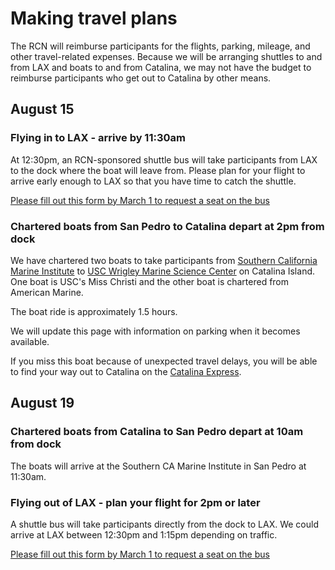 
# Making travel plans

The RCN will reimburse participants for the flights, parking, mileage, and other travel-related expenses. Because we will be arranging shuttles to and from LAX and boats to and from Catalina, we may not have the budget to reimburse participants who get out to Catalina by other means.

## August 15

### Flying in to LAX - arrive by 11:30am

At 12:30pm, an RCN-sponsored shuttle bus will take participants from LAX to the dock where the boat will leave from. Please plan for your flight to arrive early enough to LAX so that you have time to catch the shuttle.

[Please fill out this form by March 1 to request a seat on the bus](https://docs.google.com/forms/d/1ePIpPFNUkzlRau_zDvPizr86Wjryg9X8740Bxm7oaV4/edit)

### Chartered boats from San Pedro to Catalina depart at 2pm from dock

We have chartered two boats to take participants from [Southern California Marine Institute](https://www.google.com/maps/place/820+S+Seaside+Ave,+San+Pedro,+CA+90731/data=!4m2!3m1!1s0x80dd364c789a0687:0x41eeeb76e557b5ea?sa=X&ved=2ahUKEwiMwse6-NHnAhXDmeAKHfFmD4wQ8gEwAHoECAsQAQ) to [USC Wrigley Marine Science Center](https://www.google.com/maps/place/USC+Wrigley+Marine+Science+Center/@33.4447943,-118.5184914,13z/data=!4m19!1m13!4m12!1m6!1m2!1s0x80dd68770a7f4965:0xd7924fbb2751aa29!2sUSC+Wrigley+Marine+Science+Center,+Big+Fisherman+Cove,+Avalon,+CA!2m2!1d-118.4834719!2d33.4447276!1m3!2m2!1d-118.4784927!2d33.4465784!3e0!3m4!1s0x80dd68770a7f4965:0xd7924fbb2751aa29!8m2!3d33.4447276!4d-118.4834719) on Catalina Island. One boat is USC's Miss Christi and the other boat is chartered from American Marine.

The boat ride is approximately 1.5 hours.

We will update this page with information on parking when it becomes available.

If you miss this boat because of unexpected travel delays, you will be able to find your way out to Catalina on the [Catalina Express](https://catalinaexpress.com/).

## August 19

### Chartered boats from Catalina to San Pedro depart at 10am from dock

The boats will arrive at the Southern CA Marine Institute in San Pedro at 11:30am.

### Flying out of LAX - plan your flight for 2pm or later

A shuttle bus will take participants directly from the dock to LAX. We could arrive at LAX between 12:30pm and 1:15pm depending on traffic.

[Please fill out this form by March 1 to request a seat on the bus](https://docs.google.com/forms/d/1ePIpPFNUkzlRau_zDvPizr86Wjryg9X8740Bxm7oaV4/edit)
